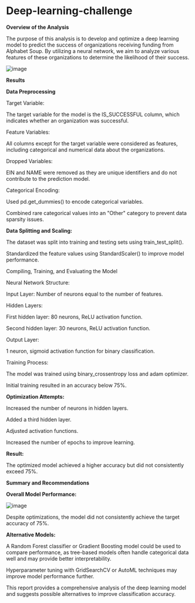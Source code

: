 # Deep-learning-challenge

**Overview of the Analysis**

The purpose of this analysis is to develop and optimize a deep learning model to predict the success of organizations receiving funding from Alphabet Soup. By utilizing a neural network, we aim to analyze various features of these organizations to determine the likelihood of their success.

![image](https://github.com/user-attachments/assets/12d51670-d444-4123-96c8-121f289b5259)


**Results**

**Data Preprocessing**

Target Variable:

The target variable for the model is the IS_SUCCESSFUL column, which indicates whether an organization was successful.

Feature Variables:

All columns except for the target variable were considered as features, including categorical and numerical data about the organizations.

Dropped Variables:

EIN and NAME were removed as they are unique identifiers and do not contribute to the prediction model.

Categorical Encoding:

Used pd.get_dummies() to encode categorical variables.

Combined rare categorical values into an "Other" category to prevent data sparsity issues.

**Data Splitting and Scaling:**

The dataset was split into training and testing sets using train_test_split().

Standardized the feature values using StandardScaler() to improve model performance.

Compiling, Training, and Evaluating the Model

Neural Network Structure:

Input Layer: Number of neurons equal to the number of features.

Hidden Layers:

First hidden layer: 80 neurons, ReLU activation function.

Second hidden layer: 30 neurons, ReLU activation function.

Output Layer:

1 neuron, sigmoid activation function for binary classification.

Training Process:

The model was trained using binary_crossentropy loss and adam optimizer.

Initial training resulted in an accuracy below 75%.

**Optimization Attempts:**

Increased the number of neurons in hidden layers.

Added a third hidden layer.

Adjusted activation functions.

Increased the number of epochs to improve learning.

**Result:**

The optimized model achieved a higher accuracy but did not consistently exceed 75%.

**Summary and Recommendations**

**Overall Model Performance:**

![image](https://github.com/user-attachments/assets/98afb1e7-12fd-467b-ac1b-cc4752a5238d)

Despite optimizations, the model did not consistently achieve the target accuracy of 75%.

**Alternative Models:**

A Random Forest classifier or Gradient Boosting model could be used to compare performance, as tree-based models often handle categorical data well and may provide better interpretability.

Hyperparameter tuning with GridSearchCV or AutoML techniques may improve model performance further.

This report provides a comprehensive analysis of the deep learning model and suggests possible alternatives to improve classification accuracy.
